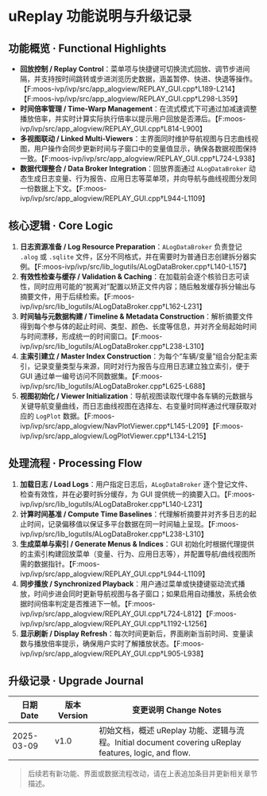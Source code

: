 # uReplay 功能说明与升级记录

## 功能概览 · Functional Highlights
- **回放控制 / Replay Control**：菜单项与快捷键可切换流式回放、调节步进间隔，并支持按时间跳转或步进浏览历史数据，涵盖暂停、快进、快退等操作。【F:moos-ivp/ivp/src/app_alogview/REPLAY_GUI.cpp†L189-L214】【F:moos-ivp/ivp/src/app_alogview/REPLAY_GUI.cpp†L298-L359】
- **时间倍率管理 / Time-Warp Management**：在流式模式下可通过加减速调整播放倍率，并实时计算实际执行倍率以提示用户回放是否滞后。【F:moos-ivp/ivp/src/app_alogview/REPLAY_GUI.cpp†L814-L900】
- **多视图联动 / Linked Multi-Viewers**：主界面同时维护导航视图与日志曲线视图，用户操作会同步更新时间与子窗口中的变量值显示，确保各数据视图保持一致。【F:moos-ivp/ivp/src/app_alogview/REPLAY_GUI.cpp†L724-L938】
- **数据代理整合 / Data Broker Integration**：回放界面通过 `ALogDataBroker` 动态生成日志变量、行为报告、应用日志等菜单项，并向导航与曲线视图分发同一份数据上下文。【F:moos-ivp/ivp/src/app_alogview/REPLAY_GUI.cpp†L944-L1109】

## 核心逻辑 · Core Logic
1. **日志资源准备 / Log Resource Preparation**：`ALogDataBroker` 负责登记 `.alog` 或 `.sqlite` 文件，区分不同格式，并在需要时为普通日志创建拆分器实例。【F:moos-ivp/ivp/src/lib_logutils/ALogDataBroker.cpp†L140-L157】
2. **有效性检查与缓存 / Validation & Caching**：在加载前会逐个核验日志可读性，同时应用可能的“脱离对”配置以矫正文件内容；随后触发缓存拆分输出与摘要文件，用于后续检索。【F:moos-ivp/ivp/src/lib_logutils/ALogDataBroker.cpp†L162-L231】
3. **时间轴与元数据构建 / Timeline & Metadata Construction**：解析摘要文件得到每个参与体的起止时间、类型、颜色、长度等信息，并对齐全局起始时间与时间漂移，形成统一的时间窗口。【F:moos-ivp/ivp/src/lib_logutils/ALogDataBroker.cpp†L238-L310】
4. **主索引建立 / Master Index Construction**：为每个“车辆/变量”组合分配主索引，记录变量类型与来源，同时对行为报告与应用日志建立独立索引，便于 GUI 通过单一编号访问不同数据集。【F:moos-ivp/ivp/src/lib_logutils/ALogDataBroker.cpp†L625-L688】
5. **视图初始化 / Viewer Initialization**：导航视图读取代理中各车辆的元数据与关键导航变量曲线，而日志曲线视图在选择左、右变量时同样通过代理获取对应的 `LogPlot` 数据。【F:moos-ivp/ivp/src/app_alogview/NavPlotViewer.cpp†L145-L209】【F:moos-ivp/ivp/src/app_alogview/LogPlotViewer.cpp†L134-L215】

## 处理流程 · Processing Flow
1. **加载日志 / Load Logs**：用户指定日志后，`ALogDataBroker` 逐个登记文件、检查有效性，并在必要时拆分缓存，为 GUI 提供统一的摘要入口。【F:moos-ivp/ivp/src/lib_logutils/ALogDataBroker.cpp†L140-L231】
2. **计算时间基准 / Compute Time Baselines**：代理解析摘要并对齐多日志的起止时间，记录偏移值以保证多平台数据在同一时间轴上呈现。【F:moos-ivp/ivp/src/lib_logutils/ALogDataBroker.cpp†L238-L310】
3. **生成菜单与索引 / Generate Menus & Indices**：GUI 初始化时根据代理提供的主索引构建回放菜单（变量、行为、应用日志等），并配置导航/曲线视图所需的数据指针。【F:moos-ivp/ivp/src/app_alogview/REPLAY_GUI.cpp†L944-L1109】
4. **同步播放 / Synchronized Playback**：用户通过菜单或快捷键驱动流式播放，时间步进会同时更新导航视图与各子窗口；如果启用自动播放，系统会依据时间倍率判定是否推进下一帧。【F:moos-ivp/ivp/src/app_alogview/REPLAY_GUI.cpp†L724-L812】【F:moos-ivp/ivp/src/app_alogview/REPLAY_GUI.cpp†L1192-L1256】
5. **显示刷新 / Display Refresh**：每次时间更新后，界面刷新当前时间、变量读数与播放倍率提示，确保用户实时了解播放状态。【F:moos-ivp/ivp/src/app_alogview/REPLAY_GUI.cpp†L905-L938】

## 升级记录 · Upgrade Journal
| 日期 Date | 版本 Version | 变更说明 Change Notes |
| --- | --- | --- |
| 2025-03-09 | v1.0 | 初始文档，概述 uReplay 功能、逻辑与流程。Initial document covering uReplay features, logic, and flow. |

> 后续若有新功能、界面或数据流程改动，请在上表追加条目并更新相关章节描述。
